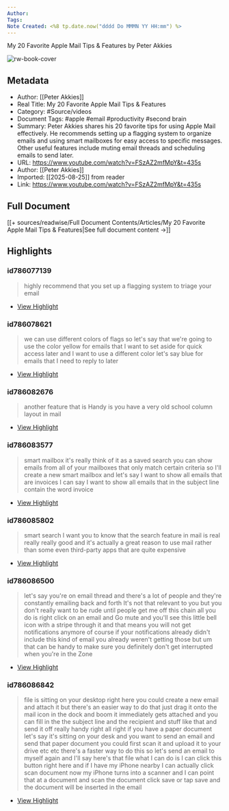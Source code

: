 ```yaml
---
Author: 
Tags:
Note Created: <%8 tp.date.now("dddd Do MMMN YY HH:mm") %>
---
```

My 20 Favorite Apple Mail Tips & Features by Peter Akkies

![rw-book-cover](https://i.ytimg.com/vi/FSzAZ2mfMpY/maxresdefault.jpg)

## Metadata
- Author: [[Peter Akkies]]
- Real Title: My 20 Favorite Apple Mail Tips & Features
- Category: #Source/videos
- Document Tags:  #apple  #email  #productivity  #second brain 
- Summary: Peter Akkies shares his 20 favorite tips for using Apple Mail effectively. He recommends setting up a flagging system to organize emails and using smart mailboxes for easy access to specific messages. Other useful features include muting email threads and scheduling emails to send later.
- URL: https://www.youtube.com/watch?v=FSzAZ2mfMpY&t=435s
- Author: [[Peter Akkies]]
- Imported: [[2025-08-25]] from reader
- Link: https://www.youtube.com/watch?v=FSzAZ2mfMpY&t=435s

## Full Document
[[+ sources/readwise/Full Document Contents/Articles/My 20 Favorite Apple Mail Tips & Features|See full document content →]]

## Highlights
### id786077139

> highly recommend that you set up a flagging system to triage your email

 * [View Highlight](https://read.readwise.io/read/01j7ve92we2qkzmsxw0r9a3ts3)
### id786078621

> we can use different colors of flags so let's say that we're going to use the color yellow for emails that I want to set aside for quick access later and I want to use a different color let's say blue for emails that I need to reply to later

 * [View Highlight](https://read.readwise.io/read/01j7vea3fp2n0xwz1z0dmxrc17)
### id786082676

> another feature that is Handy is you have a very old school column layout in mail

 * [View Highlight](https://read.readwise.io/read/01j7vecfh3c50tj4ktad060pnj)
### id786083577

> smart
> mailbox it's really think of it as a saved search you can show emails from all of your mailboxes that only match certain criteria so I'll create a new smart mailbox and let's say I want to show all emails that are invoices I can say I want to show all emails that in the subject line contain the word invoice

 * [View Highlight](https://read.readwise.io/read/01j7vedbpg70fws2s1710fzsvp)
### id786085802

> smart
> search I want you to know that the search feature in mail is real really really good and it's actually a great reason to use mail rather than some even third-party apps that are quite expensive

 * [View Highlight](https://read.readwise.io/read/01j7vefa2w49z1qx14npm5a8k3)
### id786086500

> let's say you're on email thread and there's a lot of people and they're constantly emailing back and forth It's not that relevant to you but you don't really want to be rude until people get me off this chain all you do is right click on an email and Go mute and you'll see this little bell icon with a stripe through it and that means you will not get notifications anymore of course if your notifications already didn't include this kind of email you already weren't getting those but um that can be handy to make sure you definitely don't get interrupted when you're in the Zone

 * [View Highlight](https://read.readwise.io/read/01j7vehf0pdp51zvq2pepfy4x4)
### id786086842

> file is sitting on your desktop right here you could
> create a new email and attach it but there's an easier way to do that just drag it onto the mail icon in the dock and boom it immediately gets attached and you can fill in the the subject line and the recipient and stuff like that and send it off really handy right all right if you have a paper document let's say it's sitting on your desk and you want to send an email and send that paper document you could first scan it and upload it to your drive etc etc there's a faster way to do this so let's send an email to myself again and I'll say here's that file what I can do is I can click this button right here
> and if I have my iPhone nearby I can actually click scan document now my iPhone turns into a scanner and I can point that at a document and scan the document click save or tap save and the document will be inserted in the email

 * [View Highlight](https://read.readwise.io/read/01j7vemq19x9fdk1s0k8n0hz6g)
